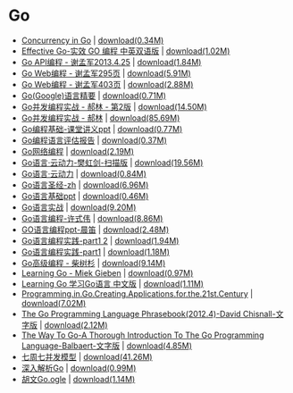# Go

- [Concurrency in Go](./Concurrency%20in%20Go.pdf) \| 	[download(0.34M)](https://github.com/EvanLi/programming-book-2/raw/master/Go/Concurrency%20in%20Go.pdf)
- [Effective Go-实效 GO 编程 中英双语版](./Effective%20Go-实效%20GO%20编程%20中英双语版.pdf) \| 	[download(1.02M)](https://github.com/EvanLi/programming-book-2/raw/master/Go/Effective%20Go-实效%20GO%20编程%20中英双语版.pdf)
- [Go API编程 - 谢孟军2013.4.25](./Go%20API编程%20-%20谢孟军2013.4.25.pdf) \| 	[download(1.84M)](https://github.com/EvanLi/programming-book-2/raw/master/Go/Go%20API编程%20-%20谢孟军2013.4.25.pdf)
- [Go Web编程 - 谢孟军295页](./Go%20Web编程%20-%20谢孟军295页.pdf) \| 	[download(5.91M)](https://github.com/EvanLi/programming-book-2/raw/master/Go/Go%20Web编程%20-%20谢孟军295页.pdf)
- [Go Web编程 - 谢孟军403页](./Go%20Web编程%20-%20谢孟军403页.pdf) \| 	[download(2.88M)](https://github.com/EvanLi/programming-book-2/raw/master/Go/Go%20Web编程%20-%20谢孟军403页.pdf)
- [Go(Google)语言精要](./Go%28Google%29语言精要.pdf) \| 	[download(0.71M)](https://github.com/EvanLi/programming-book-2/raw/master/Go/Go%28Google%29语言精要.pdf)
- [Go并发编程实战 - 郝林 - 第2版](./Go并发编程实战%20-%20郝林%20-%20第2版.pdf) \| 	[download(14.50M)](https://github.com/EvanLi/programming-book-2/raw/master/Go/Go并发编程实战%20-%20郝林%20-%20第2版.pdf)
- [Go并发编程实战 - 郝林](./Go并发编程实战%20-%20郝林.pdf) \| 	[download(85.69M)](https://github.com/EvanLi/programming-book-2/raw/master/Go/Go并发编程实战%20-%20郝林.pdf)
- [Go编程基础-课堂讲义ppt](./Go编程基础-课堂讲义ppt.pdf) \| 	[download(0.77M)](https://github.com/EvanLi/programming-book-2/raw/master/Go/Go编程基础-课堂讲义ppt.pdf)
- [Go编程语言评估报告](./Go编程语言评估报告.pdf) \| 	[download(0.37M)](https://github.com/EvanLi/programming-book-2/raw/master/Go/Go编程语言评估报告.pdf)
- [Go网络编程](./Go网络编程.pdf) \| 	[download(2.19M)](https://github.com/EvanLi/programming-book-2/raw/master/Go/Go网络编程.pdf)
- [Go语言·云动力-樊虹剑-扫描版](./Go语言·云动力-樊虹剑-扫描版.pdf) \| 	[download(19.56M)](https://github.com/EvanLi/programming-book-2/raw/master/Go/Go语言·云动力-樊虹剑-扫描版.pdf)
- [Go语言·云动力](./Go语言·云动力.pdf) \| 	[download(0.84M)](https://github.com/EvanLi/programming-book-2/raw/master/Go/Go语言·云动力.pdf)
- [Go语言圣经-zh](./Go语言圣经-zh.pdf) \| 	[download(6.96M)](https://github.com/EvanLi/programming-book-2/raw/master/Go/Go语言圣经-zh.pdf)
- [Go语言基础ppt](./Go语言基础ppt.pdf) \| 	[download(0.46M)](https://github.com/EvanLi/programming-book-2/raw/master/Go/Go语言基础ppt.pdf)
- [Go语言实战](./Go语言实战.pdf) \| 	[download(9.20M)](https://github.com/EvanLi/programming-book-2/raw/master/Go/Go语言实战.pdf)
- [Go语言编程-许式伟](./Go语言编程-许式伟.pdf) \| 	[download(8.86M)](https://github.com/EvanLi/programming-book-2/raw/master/Go/Go语言编程-许式伟.pdf)
- [GO语言编程ppt-晨笛](./GO语言编程ppt-晨笛.pdf) \| 	[download(2.48M)](https://github.com/EvanLi/programming-book-2/raw/master/Go/GO语言编程ppt-晨笛.pdf)
- [Go语言编程实践-part1 2](./Go语言编程实践-part1%202.pdf) \| 	[download(1.94M)](https://github.com/EvanLi/programming-book-2/raw/master/Go/Go语言编程实践-part1%202.pdf)
- [Go语言编程实践-part1](./Go语言编程实践-part1.pdf) \| 	[download(1.18M)](https://github.com/EvanLi/programming-book-2/raw/master/Go/Go语言编程实践-part1.pdf)
- [Go高级编程 - 柴树杉](./Go高级编程%20-%20柴树杉.pdf) \| 	[download(9.14M)](https://github.com/EvanLi/programming-book-2/raw/master/Go/Go高级编程%20-%20柴树杉.pdf)
- [Learning Go - Miek Gieben](./Learning%20Go%20-%20Miek%20Gieben.pdf) \| 	[download(0.97M)](https://github.com/EvanLi/programming-book-2/raw/master/Go/Learning%20Go%20-%20Miek%20Gieben.pdf)
- [Learning Go 学习Go语言 中文版](./Learning%20Go%20学习Go语言%20中文版.pdf) \| 	[download(1.11M)](https://github.com/EvanLi/programming-book-2/raw/master/Go/Learning%20Go%20学习Go语言%20中文版.pdf)
- [Programming.in.Go.Creating.Applications.for.the.21st.Century](./Programming.in.Go.Creating.Applications.for.the.21st.Century.pdf) \| 	[download(7.02M)](https://github.com/EvanLi/programming-book-2/raw/master/Go/Programming.in.Go.Creating.Applications.for.the.21st.Century.pdf)
- [The Go Programming Language Phrasebook(2012.4)-David Chisnall-文字版](./The%20Go%20Programming%20Language%20Phrasebook%282012.4%29-David%20Chisnall-文字版.pdf) \| 	[download(2.12M)](https://github.com/EvanLi/programming-book-2/raw/master/Go/The%20Go%20Programming%20Language%20Phrasebook%282012.4%29-David%20Chisnall-文字版.pdf)
- [The Way To Go-A Thorough Introduction To The Go Programming Language-Balbaert-文字版](./The%20Way%20To%20Go-A%20Thorough%20Introduction%20To%20The%20Go%20Programming%20Language-Balbaert-文字版.pdf) \| 	[download(4.85M)](https://github.com/EvanLi/programming-book-2/raw/master/Go/The%20Way%20To%20Go-A%20Thorough%20Introduction%20To%20The%20Go%20Programming%20Language-Balbaert-文字版.pdf)
- [七周七并发模型](./七周七并发模型.pdf) \| 	[download(41.26M)](https://github.com/EvanLi/programming-book-2/raw/master/Go/七周七并发模型.pdf)
- [深入解析Go](./深入解析Go.pdf) \| 	[download(0.99M)](https://github.com/EvanLi/programming-book-2/raw/master/Go/深入解析Go.pdf)
- [胡文Go.ogle](./胡文Go.ogle.pdf) \| 	[download(1.14M)](https://github.com/EvanLi/programming-book-2/raw/master/Go/胡文Go.ogle.pdf)
